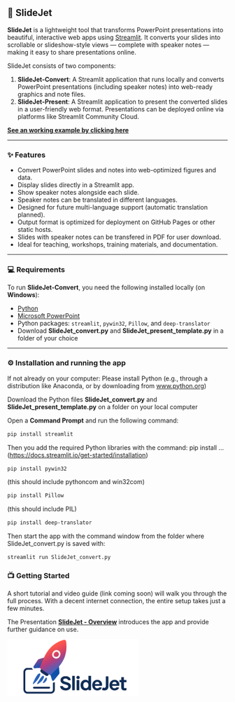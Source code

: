 ## 🚀 SlideJet

**SlideJet** is a lightweight tool that transforms PowerPoint presentations into beautiful, interactive web apps using [Streamlit](https://streamlit.io). It converts your slides into scrollable or slideshow-style views — complete with speaker notes — making it easy to share presentations online.

SlideJet consists of two components:

1. **SlideJet-Convert**: A Streamlit application that runs locally and converts PowerPoint presentations (including speaker notes) into web-ready graphics and note files.
2. **SlideJet-Present**: A Streamlit application to present the converted slides in a user-friendly web format. Presentations can be deployed online via platforms like Streamlit Community Cloud.

[**See an working example by clicking here**](https://slidejet-overview.streamlit.app/)

---

### ✨ Features

- Convert PowerPoint slides and notes into web-optimized figures and data.
- Display slides directly in a Streamlit app.
- Show speaker notes alongside each slide.
- Speaker notes can be translated in different languages.
- Designed for future multi-language support (automatic translation planned).
- Output format is optimized for deployment on GitHub Pages or other static hosts.
- Slides with speaker notes can be transfered in PDF for user download.
- Ideal for teaching, workshops, training materials, and documentation.

---

### 💻 Requirements

To run **SlideJet-Convert**, you need the following installed locally (on **Windows**):

- [Python](https://www.python.org/downloads/)
- [Microsoft PowerPoint](https://www.microsoft.com/microsoft-365/powerpoint)
- Python packages: `streamlit`, `pywin32`, `Pillow`, and `deep-translator`
- Download **SlideJet_convert.py** and **SlideJet_present_template.py** in a folder of your choice
  
---

### ⚙️ Installation and running the app

If not already on your computer: Please install Python (e.g., through a distribution like Anaconda, or by downloading from www.python.org)

Download the Python files **SlideJet_convert.py** and **SlideJet_present_template.py** on a folder on your local computer

Open a **Command Prompt** and run the following command:

```bash
pip install streamlit
```

Then you add the required Python libraries with the command: pip install …
 (https://docs.streamlit.io/get-started/installation)
 
 ```bash
pip install pywin32
```

(this should include pythoncom and win32com)

 ```bash
pip install Pillow
```

(this should include PIL)

 ```bash
pip install deep-translator
```

Then start the app with the command window from the folder where SlideJet_convert.py is saved with:

```bash
streamlit run SlideJet_convert.py
```

### 📺 Getting Started

A short tutorial and video guide (link coming soon) will walk you through the full process.
With a decent internet connection, the entire setup takes just a few minutes.

The Presentation [**SlideJet - Overview**](https://slidejet-overview.streamlit.app/) introduces the app and provide further guidance on use.

<img src="FIGS/SlideJet_Logo_Wide_small.png" alt="SlideJet Logo" width="300">
